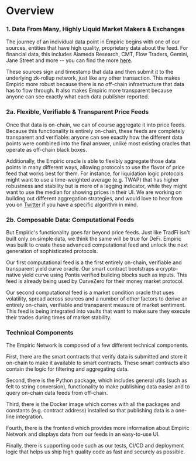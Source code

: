 # Overview

### 1. Data From Many, Highly Liquid Market Makers & Exchanges

The journey of an individual data point in Empiric begins with one of our sources, entities that have high quality, proprietary data about the feed. For financial data, this includes Alameda Research, CMT, Flow Traders, Gemini, Jane Street and more -- you can find the more [here](https://empiric.network/publishers).

These sources sign and timestamp that data and then submit it to the underlying zk-rollup network, just like any other transaction. This makes Empiric more robust because there is no off-chain infrastructure that data has to flow through. It also makes Empiric more transparent because anyone can see exactly what each data publisher reported.

### 2a. Flexible, Verifiable & Transparent Price Feeds

Once that data is on-chain, we can of course aggregate it into price feeds. Because this functionality is entirely on-chain, these feeds are completely transparent and verifiable: anyone can see exactly how the different data points were combined into the final answer, unlike most existing oracles that operate as off-chain black boxes.

Additionally, the Empiric oracle is able to flexibly aggregate those data points in many different ways, allowing protocols to use the flavor of price feed that works best for them. For instance, for liquidation logic protocols might want to use a time-weighted average (e.g. TWAP) that has higher robustness and stability but is more of a lagging indicator, while they might want to use the median for showing prices in their UI. We are working on building out different aggregation strategies, and would love to hear from you on [Twitter](https://twitter.com/EmpiricNetwork) if you have a specific algorithm in mind.

### 2b. Composable Data: Computational Feeds

But Empiric's functionality goes far beyond price feeds. Just like TradFi isn't built only on simple data, we think the same will be true for DeFi. Empiric was built to create these advanced computational feed and unlock the next generation of sophisticated protocols.

Our first computational feed is a the first entirely on-chain, verifiable and transparent yield curve oracle. Our smart contract bootstraps a crypto-native yield curve using Pontis verified building blocks such as inputs. This feed is already being used by CurveZero for their money market protocol.

Our second computational feed is a market condition oracle that uses volatility, spread across sources and a number of other factors to derive an entirely on-chain, verifiable and transparent measure of market sentiment. This feed is being integrated into vaults that want to make sure they execute their trades during times of market stability.

### Technical Components

The Empiric Network is composed of a few different technical components.

First, there are the smart contracts that verify data is submitted and store it on-chain to make it available to smart contracts. These smart contracts also contain the logic for filtering and aggregating data.

Second, there is the Python package, which includes general utils (such as felt to string conversion), functionality to make publishing data easier and to query on-chain data feeds from off-chain.

Third, there is the Docker image which comes with all the packages and constants (e.g. contract address) installed so that publishing data is a one-line integration.

Fourth, there is the frontend which provides more information about Empiric Network and displays data from our feeds in an easy-to-use UI.

Finally, there is supporting code such as our tests, CI/CD and deployment logic that helps us ship high quality code as fast and securely as possible.
